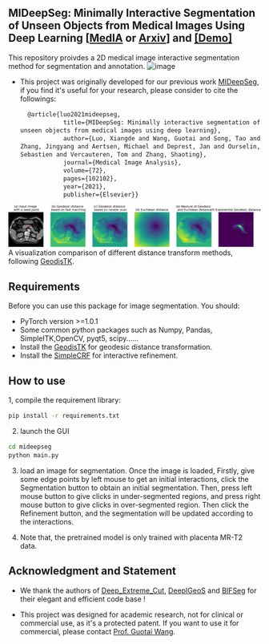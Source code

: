 ## MIDeepSeg: Minimally Interactive Segmentation of Unseen Objects from Medical Images Using Deep Learning [[MedIA](https://www.sciencedirect.com/science/article/pii/S1361841521001481) or [Arxiv](https://arxiv.org/pdf/2104.12166.pdf)] and [[Demo]](https://www.youtube.com/watch?v=eq-tqlJnckE)
This repository proivdes a 2D medical image interactive segmentation method for segmentation and annotation.
![image](https://github.com/HiLab-git/MIDeepSeg/blob/master/demo_video/pancreas.gif)

* This project was originally developed for our previous work [MIDeepSeg](https://arxiv.org/pdf/2104.12166.pdf), if you find it's useful for your research, please consider to cite the followings:

		@article{luo2021mideepseg,
                  title={MIDeepSeg: Minimally interactive segmentation of unseen objects from medical images using deep learning},
                  author={Luo, Xiangde and Wang, Guotai and Song, Tao and Zhang, Jingyang and Aertsen, Michael and Deprest, Jan and Ourselin, Sebastien and Vercauteren, Tom and Zhang, Shaoting},
                  journal={Medical Image Analysis},
                  volume={72},
                  pages={102102},
                  year={2021},
                  publisher={Elsevier}}
![2D example](./demo_dataset/egd_vis.png)
A visualization comparison of different distance transform methods, following [GeodisTK](https://github.com/taigw/GeodisTK).
## Requirements
Before you can use this package for image segmentation. You should:
* PyTorch version >=1.0.1
* Some common python packages such as Numpy, Pandas, SimpleITK,OpenCV, pyqt5, scipy......
* Install the [GeodisTK][geos_dis_link] for geodesic distance transformation.
* Install the [SimpleCRF][simplecrf_link] for interactive refinement.
## How to use
1, compile the requirement library:

```bash
pip install -r requirements.txt
```

2. launch the GUI
```bash
cd mideepseg
python main.py
``` 
3. load an image for segmentation. Once the image is loaded,  Firstly, give some edge points by left mouse to get an initial interactions, click the Segmentation button to obtain an initial segmentation. Then, press left mouse button to give clicks in under-segmented regions, and press right mouse button to give clicks  in over-segmented region. Then click the Refinement button, and the segmentation will be updated according to the interactions.

4. Note that, the pretrained model is only trained with placenta MR-T2 data. 

## Acknowledgment and Statement
* We thank the authors of [Deep_Extreme_Cut][dextr_link], [DeepIGeoS][deepigeos_link] and [BIFSeg][bifseg_link] for their elegant and efficient code base !

[geos_dis_link]: https://github.com/taigw/GeodisTK
[simplecrf_link]: https://github.com/HiLab-git/SimpleCRF
[dextr_link]: https://openaccess.thecvf.com/content_cvpr_2018/papers/Maninis_Deep_Extreme_Cut_CVPR_2018_paper.pdf
[deepigeos_link]: https://ieeexplore.ieee.org/document/8370732
[bifseg_link]: https://ieeexplore.ieee.org/stamp/stamp.jsp?arnumber=8270673
* This project was designed for academic research, not for clinical or commercial use, as it's a protected patent.  If you want to use it for commercial, please contact [Prof. Guotai Wang](https://scholar.google.com/citations?user=Z2sFN4EAAAAJ&hl=en).
